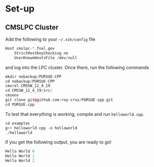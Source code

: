 # Set-up

## CMSLPC Cluster

Add the following to your `~/.ssh/config` file

```cpp
Host cmslpc-*.fnal.gov
    StrictHostKeyChecking no
    UserKnownHostsFile /dev/null
```

and log into the LPC cluster. Once there, run the following commands

```cpp
mkdir nobackup/PURSUE-CPP
cd nobackup/PURSUE-CPP
cmsrel CMSSW_12_4_19
cd CMSSW_12_4_19/src/
cmsenv
git clone git@github.com:roy-cruz/PURSUE-cpp.git
cd PURSUE-cpp
```

To test that everything is working, compile and run `helloworld.cpp`.

```cpp
cd examples
g++ helloworld.cpp -o helloworld
./helloworld
```

If you get the following output, you are ready to go!

```cpp
Hello World 0
Hello World 1
Hello World 2
```
